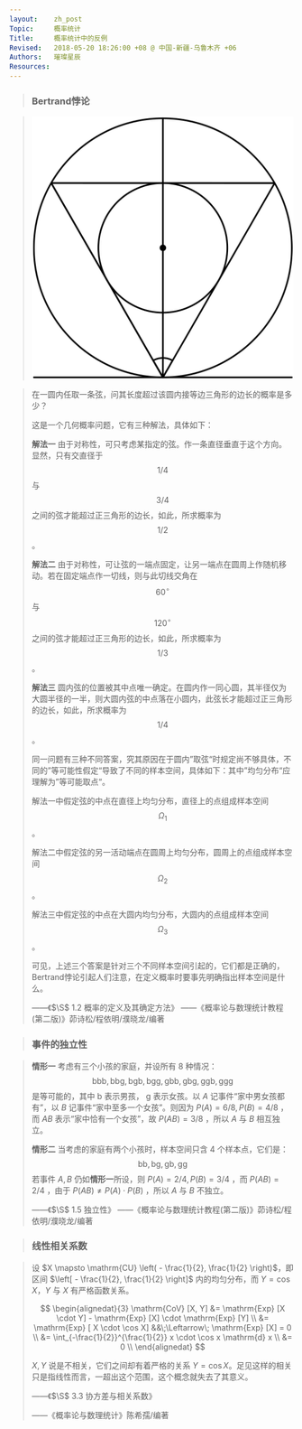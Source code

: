 ```yaml
---
layout:    zh_post
Topic:     概率统计
Title:     概率统计中的反例
Revised:   2018-05-20 18:26:00 +08 @ 中国-新疆-乌鲁木齐 +06
Authors:   璀璨星辰
Resources:
---
```


> ### Bertrand悖论

> ![max-width: 360px;](figures/Bertrand_Paradox.svg)

> 在一圆内任取一条弦，问其长度超过该圆内接等边三角形的边长的概率是多少？
>
> 这是一个几何概率问题，它有三种解法，具体如下：
>
> **解法一**  由于对称性，可只考虑某指定的弦。作一条直径垂直于这个方向。显然，只有交直径于 $$1/4$$ 与 $$3/4$$ 之间的弦才能超过正三角形的边长，如此，所求概率为 $$1/2$$ 。
>
> **解法二**  由于对称性，可让弦的一端点固定，让另一端点在圆周上作随机移动。若在固定端点作一切线，则与此切线交角在 $$60^\circ$$ 与 $$120^\circ$$ 之间的弦才能超过正三角形的边长，如此，所求概率为 $$1/3$$ 。
>
> **解法三**  圆内弦的位置被其中点唯一确定。在圆内作一同心圆，其半径仅为大圆半径的一半，则大圆内弦的中点落在小圆内，此弦长才能超过正三角形的边长，如此，所求概率为 $$1/4$$ 。
>
> 同一问题有三种不同答案，究其原因在于圆内”取弦“时规定尚不够具体，不同的”等可能性假定“导致了不同的样本空间，具体如下：其中”均匀分布“应理解为”等可能取点“。
>
> 解法一中假定弦的中点在直径上均匀分布，直径上的点组成样本空间 $$\Omega_1$$。
>
> 解法二中假定弦的另一活动端点在圆周上均匀分布，圆周上的点组成样本空间 $$\Omega_2$$。
>
> 解法三中假定弦的中点在大圆内均匀分布，大圆内的点组成样本空间 $$\Omega_3$$。
>
> 可见，上述三个答案是针对三个不同样本空间引起的，它们都是正确的，Bertrand悖论引起人们注意，在定义概率时要事先明确指出样本空间是什么。
>
> ——《$\S$ 1.2 概率的定义及其确定方法》
> ——《概率论与数理统计教程(第二版)》茆诗松/程依明/濮晓龙/编著

> ### 事件的独立性

> **情形一**  考虑有三个小孩的家庭，并设所有 $8$ 种情况：
> $$
> \mathrm{bbb, bbg, bgb, bgg, gbb, gbg, ggb, ggg}
> $$
> 是等可能的，其中 $\mathrm{b}$ 表示男孩， $\mathrm{g}$ 表示女孩。以 $A$ 记事件“家中男女孩都有”，以 $B$ 记事件“家中至多一个女孩”。则因为 $P (A) = 6 / 8, P (B) = 4 / 8$ ，而 $A B$ 表示“家中恰有一个女孩”，故 $P (A B) = 3 / 8$ ，所以 $A$ 与 $B$ 相互独立。
>
> **情形二**  当考虑的家庭有两个小孩时，样本空间只含 $4$ 个样本点，它们是：
> $$
> \mathrm{bb, bg, gb, gg}
> $$
> 若事件 $A, B$ 仍如**情形一**所设，则 $P (A) = 2 / 4, P (B) = 3 / 4$ ，而 $P (A B) = 2 / 4$ ，由于 $P (A B) \ne P (A) \cdot P (B)$ ，所以 $A$ 与 $B$ 不独立。
>
> ——《$\S$ 1.5 独立性》
> ——《概率论与数理统计教程(第二版)》茆诗松/程依明/濮晓龙/编著

> ### 线性相关系数

> 设 $X \mapsto \mathrm{CU} \left( - \frac{1}{2}, \frac{1}{2} \right)$，即区间 $\left[ - \frac{1}{2}, \frac{1}{2} \right]$ 内的均匀分布，而 $Y = \cos X$，$Y$ 与 $X$ 有严格函数关系。
>
> $$
> \begin{alignedat}{3}
> \mathrm{CoV} [X, Y] &= \mathrm{Exp} [X \cdot Y] - \mathrm{Exp} [X] \cdot \mathrm{Exp} [Y] \\
>                     &= \mathrm{Exp} [ X \cdot \cos X]                                     &&\;\Leftarrow\; \mathrm{Exp} [X] = 0 \\
>                     &= \int_{-\frac{1}{2}}^{\frac{1}{2}} x \cdot \cos x \mathrm{d} x \\
>                     &= 0 \\
> \end{alignedat}
> $$
>
> $X, Y$ 说是不相关，它们之间却有着严格的关系 $Y = \cos X$。足见这样的相关只是指线性而言，一超出这个范围，这个概念就失去了其意义。
>
> ——《$\S$ 3.3 协方差与相关系数》
>
> ——《概率论与数理统计》陈希孺/编著